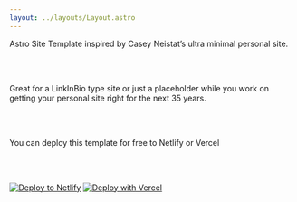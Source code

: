 ```yaml
---
layout: ../layouts/Layout.astro
---
```

<!-- Markdown Preview - https://dillinger.io/ -->

Astro Site Template inspired by Casey Neistat’s ultra minimal personal site. 

<br>
<br>

Great for a LinkInBio type site or just a placeholder while you work on getting your personal site right for the next 35 years. 

<br>
<br>

You can deploy this template for free to Netlify or Vercel

<br>
<br>

[![Deploy to Netlify](https://www.netlify.com/img/deploy/button.svg)](https://app.netlify.com/start/deploy?repository=https://github.com/ThatGuySam/nice-tat)
[![Deploy with Vercel](https://vercel.com/button)](https://vercel.com/new/clone?repository-url=https://github.com/ThatGuySam/nice-tat)


